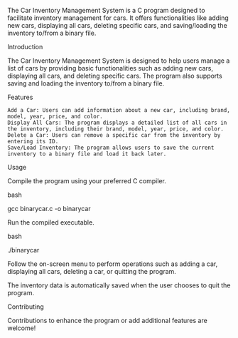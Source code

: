 The Car Inventory Management System is a C program designed to facilitate inventory management for cars. It offers functionalities like adding new cars, displaying all cars, deleting specific cars, and saving/loading the inventory to/from a binary file.

Introduction

The Car Inventory Management System is designed to help users manage a list of cars by providing basic functionalities such as adding new cars, displaying all cars, and deleting specific cars. The program also supports saving and loading the inventory to/from a binary file.

Features

    Add a Car: Users can add information about a new car, including brand, model, year, price, and color.
    Display All Cars: The program displays a detailed list of all cars in the inventory, including their brand, model, year, price, and color.
    Delete a Car: Users can remove a specific car from the inventory by entering its ID.
    Save/Load Inventory: The program allows users to save the current inventory to a binary file and load it back later.

Usage

Compile the program using your preferred C compiler.

bash

gcc binarycar.c -o binarycar

Run the compiled executable.

bash

./binarycar

Follow the on-screen menu to perform operations such as adding a car, displaying all cars, deleting a car, or quitting the program.

The inventory data is automatically saved when the user chooses to quit the program.

Contributing

Contributions to enhance the program or add additional features are welcome!

